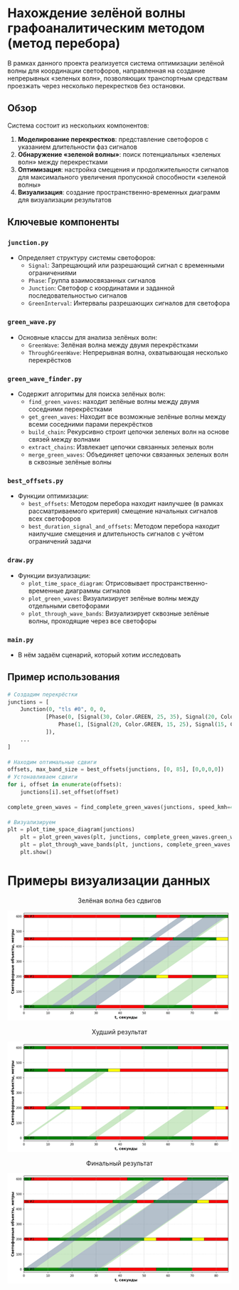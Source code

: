 # Нахождение зелёной волны графоаналитическим методом (метод перебора)


В рамках данного проекта реализуется система оптимизации зелёной волны для координации светофоров, направленная на создание непрерывных «зеленых волн», позволяющих транспортным средствам проезжать через несколько перекрестков без остановки.



## Обзор

Система состоит из нескольких компонентов:

1. **Моделирование перекрестков**: представление светофоров с указанием длительности фаз сигналов
2. **Обнаружение «зеленой волны»**: поиск потенциальных «зеленых волн» между перекрестками
3. **Оптимизация**: настройка смещения и продолжительности сигналов для максимального увеличения пропускной способности «зеленой волны»
4. **Визуализация**: создание пространственно-временных диаграмм для визуализации результатов

## Ключевые компоненты

### `junction.py`
- Определяет структуру системы светофоров:
  - `Signal`: Запрещающий или разрешающий сигнал с временными ограничениями
  - `Phase`: Группа взаимосвязанных сигналов
  - `Junction`: Светофор с координатами и заданной последовательностью сигналов
  - `GreenInterval`: Интервалы разрешающих сигналов для светофора

### `green_wave.py`
- Основные классы для анализа зелёных волн:
  - `GreenWave`: Зелёная волна между двумя перекрёстками
  - `ThroughGreenWave`: Непрерывная волна, охватывающая несколько перекрёстков

### `green_wave_finder.py`
- Содержит алгоритмы для поиска зелёных волн:
  - `find_green_waves`: находит зелёные волны между двумя соседними перекрёстками
  - `get_green_waves`: Находит все возможные зелёные волны между всеми соседними парами перекрёстков
  - `build_chain`: Рекурсивно строит цепочки зеленых волн на основе связей между волнами
  - `extract_chains`: Извлекает цепочки связанных зеленых волн
  - `merge_green_waves`: Объединяет цепочки связанных зеленых волн в сквозные зелёные волны


### `best_offsets.py`
- Функции оптимизации:
  - `best_offsets`: Методом перебора находит наилучшее (в рамках рассматриваемого критерия) смещение начальных сигналов всех светофоров
  - `best_duration_signal_and_offsets`: Методом перебора находит наилучшие смещения и длительность сигналов с учётом ограничений задачи


### `draw.py`
- Функции визуализации:
  - `plot_time_space_diagram`: Отрисовывает пространственно-временные диаграммы сигналов
  - `plot_green_waves`: Визуализирует зелёные волны между отдельными светофорами 
  - `plot_through_wave_bands`: Визуализирует сквозные зелёные волны, проходящие через все светофоры

### `main.py`
- В нём задаём сценарий, который хотим исследовать

## Пример использования

```python
# Создадим перекрёстки
junctions = [
    Junction(0, "tls #0", 0, 0,
            [Phase(0, [Signal(30, Color.GREEN, 25, 35), Signal(20, Color.RED, 20, 20)]),
                Phase(1, [Signal(20, Color.GREEN, 15, 25), Signal(15, Color.RED, 15, 15)])
            ]),
    ...
]

# Находим оптимальные сдвиги
offsets, max_band_size = best_offsets(junctions, [0, 85], [0,0,0,0])
# Устонавливаем сдвиги
for i, offset in enumerate(offsets):
    junctions[i].set_offset(offset)
    
complete_green_waves = find_complete_green_waves(junctions, speed_kmh=40)

# Визуализируем
plt = plot_time_space_diagram(junctions)
    plt = plot_green_waves(plt, junctions, complete_green_waves.green_waves)
    plt = plot_through_wave_bands(plt, junctions, complete_green_waves.chained_green_waves)
    plt.show()
```

# Примеры визуализации данных

<center>
Зелёная волна без сдвигов
</center>

![Зелёная волна без сдвигов](images/No_offsets.png)

<center>
Худший результат
</center>

![Худший результат](images/awfully.png)

<center>
Финальный результат
</center>

![Финальный результат](images/Final.png)